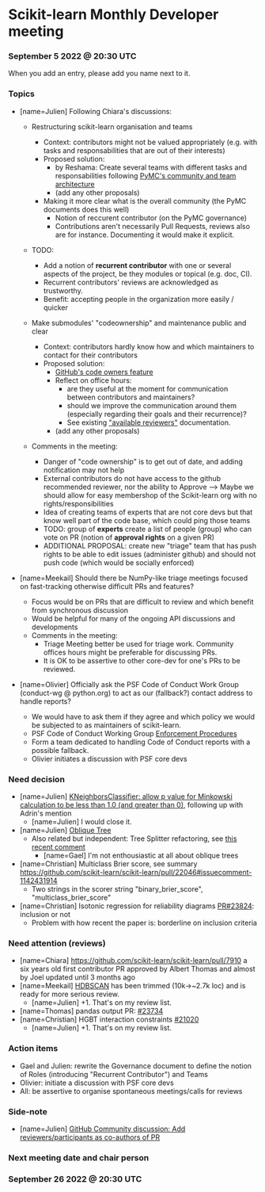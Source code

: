# Scikit-learn Monthly Developer meeting
### September 5 2022 @ 20:30 UTC

When you add an entry, please add you name next to it.

### Topics

 - [name=Julien] Following Chiara's discussions:

     - Restructuring scikit-learn organisation and teams
         - Context: contributors might not be valued appropriately (e.g. with tasks and responsabilities that are out of their interests)
         - Proposed solution:
             - by Reshama: Create several teams with different tasks and responsabilities following [PyMC's community and team architecture](https://github.com/pymc-devs/pymc/blob/main/GOVERNANCE.md#community-and-team-architecture)
             - (add any other proposals)
        - Making it more clear what is the overall community (the PyMC documents does this well)
            - Notion of reccurent contributor (on the PyMC governance)
            - Contributions aren't necessarily Pull Requests, reviews also are for instance. Documenting it would make it explicit.
    - TODO:
        - Add a notion of **recurrent contributor** with one or several aspects of the project, be they modules or topical (e.g. doc, CI).
        - Recurrent contributors' reviews are acknowledged as trustworthy.
        - Benefit: accepting people in the organization more easily / quicker

     - Make submodules' "codeownership" and maintenance public and clear
         - Context: contributors hardly know how and which maintainers to contact for their contributors
         - Proposed solution:
             - [GitHub's code owners feature](https://docs.github.com/en/repositories/managing-your-repositorys-settings-and-features/customizing-your-repository/about-code-owners)
             - Reflect on office hours:
                 - are they useful at the moment for communication between contributors and maintainers?
                 - should we improve the communication around them (especially regarding their goals and their recurrence)?
                 - See existing ["available reviewers"](https://github.com/scikit-learn/scikit-learn/wiki/Available-reviewers) documentation.
             - (add any other proposals)
    - Comments in the meeting:
        - Danger of "code ownership" is to get out of date, and adding notification may not help
        - External contributors do not have access to the github recommended reviewer, nor the ability to Approve --> Maybe we should allow for easy membershop of the Scikit-learn org with no rights/responsibilities
        - Idea of creating teams of experts that are not core devs but that know well part of the code base, which could ping those teams
        - TODO: group of **experts** create a list of people (group) who can vote on PR (notion of **approval rights** on a given PR)
        - ADDITIONAL PROPOSAL: create new "triage" team that has push rights to be able to edit issues (administer github) and should not push code (which would be socially enforced)

 - [name=Meekail] Should there be NumPy-like triage meetings focused on fast-tracking otherwise difficult PRs and features?
     - Focus would be on PRs that are difficult to review and which benefit from synchronous discussion
     - Would be helpful for many of the ongoing API discussions and developments
     - Comments in the meeting:
         - Triage Meeting better be used for triage work. Community offices hours might be preferable for discussing PRs.
         - It is OK to be assertive to other core-dev for one's PRs to be reviewed.

 - [name=Olivier] Officially ask the PSF Code of Conduct Work Group (conduct-wg @ python.org) to act as our (fallback?) contact address to handle reports?
     - We would have to ask them if they agree and which policy we would be subjected to as maintainers of scikit-learn.
     - PSF Code of Conduct Working Group [Enforcement Procedures](https://www.python.org/psf/conduct/enforcement/)
     - Form a team dedicated to handling Code of Conduct reports with a possible fallback.
     - Olivier initiates a discussion with PSF core devs

### Need decision

 - [name=Julien] [KNeighborsClassifier: allow p value for Minkowski calculation to be less than 1.0 (and greater than 0)](https://github.com/scikit-learn/scikit-learn/issues/22811), following up with Adrin's mention
     - [name=Julien] I would close it.
 - [name=Julien] [Oblique Tree](https://github.com/scikit-learn/scikit-learn/pull/22754)
    - Also related but independent: Tree Splitter refactoring, see [this recent comment](https://github.com/scikit-learn/scikit-learn/issues/24000#issuecomment-1218471690)
        - [name=Gael] I'm not enthousiastic at all about oblique trees
- [name=Christian] Multiclass Brier score, see summary https://github.com/scikit-learn/scikit-learn/pull/22046#issuecomment-1142431914
    - Two strings in the scorer string "binary_brier_score", "multiclass_brier_score"
- [name=Christian] Isotonic regression for reliability diagrams [PR#23824](https://github.com/scikit-learn/scikit-learn/pull/23824): inclusion or not
    - Problem with how recent the paper is: borderline on inclusion criteria

### Need attention (reviews)
- [name=Chiara] https://github.com/scikit-learn/scikit-learn/pull/7910 a six years old first contributor PR approved by Albert Thomas and almost by Joel updated until 3 months ago
- [name=Meekail] [HDBSCAN](https://github.com/scikit-learn/scikit-learn/pull/22616) has been trimmed (10k->~2.7k loc) and is ready for more serious review.
    - [name=Julien] +1. That's on my review list.
- [name=Thomas] pandas output PR: [#23734](https://github.com/scikit-learn/scikit-learn/pull/23734)
- [name=Christian] HGBT interaction constraints [#21020](https://github.com/scikit-learn/scikit-learn/pull/21020)
    - [name=Julien] +1. That's on my review list.


### Action items

 - Gael and Julien: rewrite the Governance document to define the notion of Roles (introducing "Recurrent Contributor") and Teams
 - Olivier: initiate a discussion with PSF core devs
 - All: be assertive to organise spontaneous meetings/calls for reviews

### Side-note

- [name=Julien] [GitHub Community discussion: Add reviewers/participants as co-authors of PR](https://github.com/orgs/community/discussions/4525)


### Next meeting date and chair person
### September 26 2022 @ 20:30 UTC
